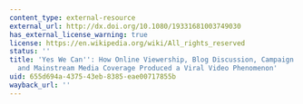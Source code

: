 ```yaml
---
content_type: external-resource
external_url: http://dx.doi.org/10.1080/19331681003749030
has_external_license_warning: true
license: https://en.wikipedia.org/wiki/All_rights_reserved
status: ''
title: 'Yes We Can'': How Online Viewership, Blog Discussion, Campaign Statements,
  and Mainstream Media Coverage Produced a Viral Video Phenomenon'
uid: 655d694a-4375-43eb-8385-eae00717855b
wayback_url: ''
---
```

